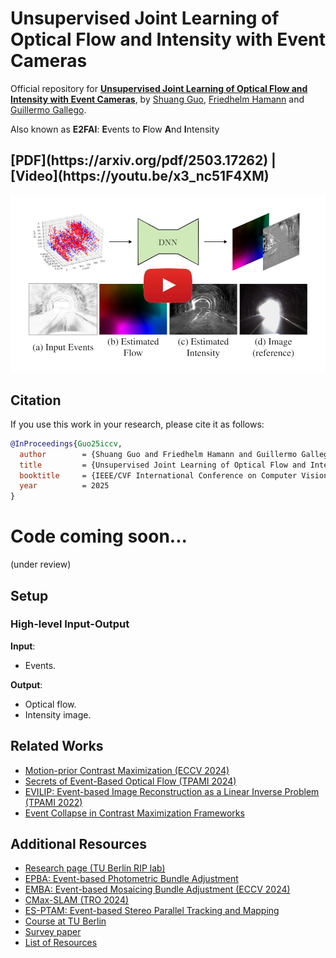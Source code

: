 # Unsupervised Joint Learning of Optical Flow and Intensity with Event Cameras
Official repository for [**Unsupervised Joint Learning of Optical Flow and Intensity with Event Cameras**](https://arxiv.org/abs/2503.17262), by [Shuang Guo](https://shuang1997.github.io), [Friedhelm Hamann](https://friedhelmhamann.github.io/) and [Guillermo Gallego](http://www.guillermogallego.es).

Also known as **E2FAI**: **E**vents to **F**low **A**nd **I**ntensity

<h2 align="left">
[PDF](https://arxiv.org/pdf/2503.17262) | [Video](https://youtu.be/x3_nc51F4XM) 
</h2>

[![Unsupervised Joint Learning of Optical Flow and Intensity with Event Cameras](imgs/2025_ICCV_E2FAI_play.jpg)](https://youtu.be/x3_nc51F4XM)

## Citation

If you use this work in your research, please cite it as follows:

```bibtex
@InProceedings{Guo25iccv,
  author        = {Shuang Guo and Friedhelm Hamann and Guillermo Gallego},
  title         = {Unsupervised Joint Learning of Optical Flow and Intensity with Event Cameras},
  booktitle     = {IEEE/CVF International Conference on Computer Vision (ICCV)},
  year          = 2025
}
```

<!--
## Results

### DSEC dataset (640 × 480 px)
![dsec](imgs/dsec.png)

### BS-ERGB dataset (970 × 625 px)
![bs_ergb](imgs/bs_ergb.png)
-->

# Code coming soon... 
(under review)
<!-- ------- -->
## Setup

### High-level Input-Output

**Input**:
- Events.

**Output**:
- Optical flow.
- Intensity image.

## Related Works

* [Motion-prior Contrast Maximization (ECCV 2024)](https://github.com/tub-rip/MotionPriorCMax)
* [Secrets of Event-Based Optical Flow (TPAMI 2024)](https://github.com/tub-rip/event_based_optical_flow)
* [EVILIP: Event-based Image Reconstruction as a Linear Inverse Problem (TPAMI 2022)](https://github.com/tub-rip/event_based_image_rec_inverse_problem)
* [Event Collapse in Contrast Maximization Frameworks](https://github.com/tub-rip/event_collapse)
  
## Additional Resources

* [Research page (TU Berlin RIP lab)](https://sites.google.com/view/guillermogallego/research/event-based-vision)
* [EPBA: Event-based Photometric Bundle Adjustment](https://github.com/tub-rip/epba)
* [EMBA: Event-based Mosaicing Bundle Adjustment (ECCV 2024)](https://github.com/tub-rip/emba)
* [CMax-SLAM (TRO 2024)](https://github.com/tub-rip/cmax_slam)
* [ES-PTAM: Event-based Stereo Parallel Tracking and Mapping](https://github.com/tub-rip/ES-PTAM)
* [Course at TU Berlin](https://sites.google.com/view/guillermogallego/teaching/event-based-robot-vision)
* [Survey paper](http://rpg.ifi.uzh.ch/docs/EventVisionSurvey.pdf)
* [List of Resources](https://github.com/uzh-rpg/event-based_vision_resources)
